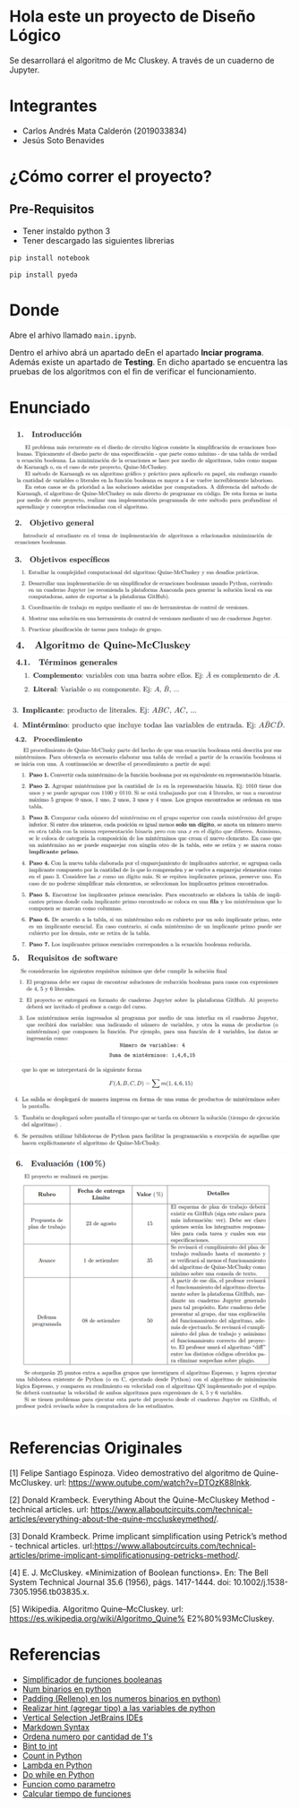 # Hola este un proyecto de Diseño Lógico

Se desarrollará el algoritmo de Mc Cluskey. A través de un cuaderno de Jupyter.


# Integrantes 
- Carlos Andrés Mata Calderón (2019033834)
- Jesús Soto Benavides

# ¿Cómo correr el proyecto?

## Pre-Requisitos

- Tener instaldo python 3
- Tener descargado las siguientes librerias


```commandline
pip install notebook
```

```commandline
pip install pyeda
```
 
# Donde
Abre el arhivo llamado ``main.ipynb``. 

Dentro el arhivo abrá un apartado deEn el apartado **Inciar programa**.
Además existe un apartado de **Testing**. En dicho apartado
se encuentra las pruebas de los algoritmos con el fin de verificar el 
funcionamiento.

# Enunciado

![](images/enunciado_0.png)
![](images/enunciado_1.png)
![](images/enunciado_2.png)
![](images/enunciado_3.png)
![](images/enunciado_4.png)
![](images/enunciado_5.png)
![](images/enunciado_6.png)
![](images/enunciado_7.png) 

# Referencias Originales

[1] Felipe Santiago Espinoza. Video demostrativo del algoritmo de Quine-McCluskey. url: https://www.outube.com/watch?v=DTOzK88Inkk.

[2] Donald Krambeck. Everything About the Quine-McCluskey Method - technical articles. url: https://www.allaboutcircuits.com/technical-articles/everything-about-the-quine-mccluskeymethod/.

[3] Donald Krambeck. Prime implicant simplification using Petrick’s method - technical articles. url:https://www.allaboutcircuits.com/technical-articles/prime-implicant-simplificationusing-petricks-method/.

[4] E. J. McCluskey. «Minimization of Boolean functions». En: The Bell System Technical Journal 35.6
(1956), págs. 1417-1444. doi: 10.1002/j.1538-7305.1956.tb03835.x.

[5] Wikipedia. Algoritmo Quine–McCluskey. url: https://es.wikipedia.org/wiki/Algoritmo_Quine%
E2%80%93McCluskey.

# Referencias
- [Simplificador de funciones booleanas](http://tma.main.jp/logic/index_en.html)
- [Num binarios en python](https://www.w3schools.com/python/ref_func_bin.asp#:~:text=The%20bin()%20function%20returns,start%20with%20the%20prefix%200b%20.)
- [Padding (Relleno) en los numeros binarios en python)](https://stackoverflow.com/questions/16926130/convert-to-binary-and-keep-leading-zeros)
- [Realizar hint (agregar tipo) a las variables de python](https://docs.python.org/3/library/typing.html)
- [Vertical Selection JetBrains IDEs](https://georgik.rocks/intellij-idea-vertical-text-block-selection/)
- [Markdown Syntax](https://gist.github.com/cuonggt/9b7d08a597b167299f0d)
- [Ordena numero por cantidad de 1's](https://www.tutorialspoint.com/program-to-sort-numbers-based-on-1-count-in-their-binary-representation-in-python)
- [Bint to int](https://stackoverflow.com/questions/8928240/convert-base-2-binary-number-string-to-int)
- [Count in Python](https://www.w3schools.com/python/ref_list_count.asp)
- [Lambda en Python](https://www.w3schools.com/python/python_lambda.asp)
- [Do while en Python](https://realpython.com/python-do-while/)
- [Funcion como parametro](https://es.stackoverflow.com/questions/139223/se-puede-pasar-una-funci%C3%B3n-como-par%C3%A1metro-en-python)
- [Calcular tiempo de funciones]()
